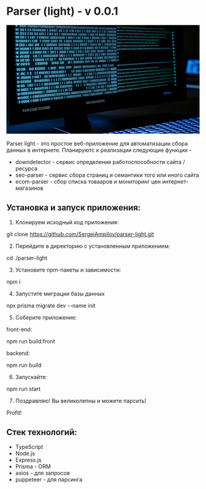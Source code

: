 # Parser (light) - v 0.0.1

![Parser-light](/public/images/parsing.png)

Parser light - это простое веб-приложение для автоматизации сбора данных в интернете. Планируютс к реализации следующие функции - 

+ downdetector - сервис определения работоспособности сайта / ресурса
+ seo-parser - сервис сбора страниц и семантики того или иного сайта
+ ecom-parser - сбор списка товааров и мониторинг цен интернет-магазинов

## Установка и запуск приложения:

1. Клонируем исходный код приложения:

git clone https://github.com/SergeiAmpilov/parser-light.git

2. Перейдите в директорию с установленным приложением:

cd ./parser-light

3. Установите npm-пакеты и зависимости:

npm i

4. Запустите миграции базы данных

npx prisma migrate dev --name init


5. Соберите приложение:

front-end:

npm run build:front

backend:

npm run build

6. Запускайте:

npm run start

7. Поздравляю! Вы великолепны и можете парсить!

Profit!


## Стек технологий:
+ TypeScript
+ Node.js
+ Express.js
+ Prisma - ORM
+ axios - для запросов
+ puppeteer - для парсинга
